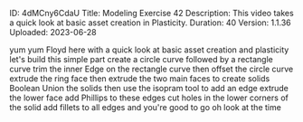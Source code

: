 ID: 4dMCny6CdaU
Title: Modeling Exercise 42
Description: This video takes a quick look at basic asset creation in Plasticity.
Duration: 40
Version: 1.1.36
Uploaded: 2023-06-28

yum yum Floyd here with a quick look at
basic asset creation and plasticity
let's build this simple part create a
circle curve followed by a rectangle
curve trim the inner Edge on the
rectangle curve then offset the circle
curve extrude the ring face then extrude
the two main faces to create solids
Boolean Union the solids then use the
isopram tool to add an edge
extrude the lower face add Phillips to
these edges
cut holes in the lower corners of the
solid
add fillets to all edges and you're good
to go oh look at the time
